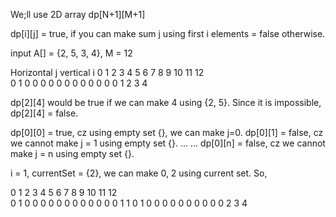 We;ll use 2D array dp[N+1][M+1]

dp[i][j] = true, if you can make sum j using first i elements
         = false otherwise.


input A[] = {2, 5, 3, 4}, M = 12

Horizontal j
vertical i
  0 1 2 3 4 5 6 7 8 9 10 11 12  
0 1 0 0 0 0 0 0 0 0 0  0  0  0
1
2
3
4

dp[2][4] would be true if we can make 4 using {2, 5}. Since it is impossible, dp[2][4] = false. 

dp[0][0] = true, cz using empty set {}, we can make j=0.
dp[0][1] = false, cz we cannot make j = 1 using empty set {}.
... ...
dp[0][n] = false, cz we cannot make j = n using empty set {}.

i = 1, currentSet = {2}, we can make 0, 2 using current set. So, 


  0 1 2 3 4 5 6 7 8 9 10 11 12  
0 1 0 0 0 0 0 0 0 0 0  0  0  0
1 1 0 1 0 0 0 0 0 0 0  0  0  0
2
3
4

